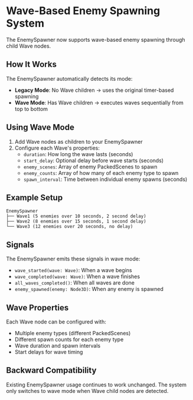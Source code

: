 # Wave-Based Enemy Spawning System

The EnemySpawner now supports wave-based enemy spawning through child Wave nodes.

## How It Works

The EnemySpawner automatically detects its mode:
- **Legacy Mode**: No Wave children → uses the original timer-based spawning
- **Wave Mode**: Has Wave children → executes waves sequentially from top to bottom

## Using Wave Mode

1. Add Wave nodes as children to your EnemySpawner
2. Configure each Wave's properties:
   - `duration`: How long the wave lasts (seconds)
   - `start_delay`: Optional delay before wave starts (seconds)
   - `enemy_scenes`: Array of enemy PackedScenes to spawn
   - `enemy_counts`: Array of how many of each enemy type to spawn
   - `spawn_interval`: Time between individual enemy spawns (seconds)

## Example Setup

```
EnemySpawner
├── Wave1 (5 enemies over 10 seconds, 2 second delay)
├── Wave2 (8 enemies over 15 seconds, 1 second delay)
└── Wave3 (12 enemies over 20 seconds, no delay)
```

## Signals

The EnemySpawner emits these signals in wave mode:
- `wave_started(wave: Wave)`: When a wave begins
- `wave_completed(wave: Wave)`: When a wave finishes
- `all_waves_completed()`: When all waves are done
- `enemy_spawned(enemy: Node3D)`: When any enemy is spawned

## Wave Properties

Each Wave node can be configured with:
- Multiple enemy types (different PackedScenes)
- Different spawn counts for each enemy type
- Wave duration and spawn intervals
- Start delays for wave timing

## Backward Compatibility

Existing EnemySpawner usage continues to work unchanged. The system only switches to wave mode when Wave child nodes are detected.